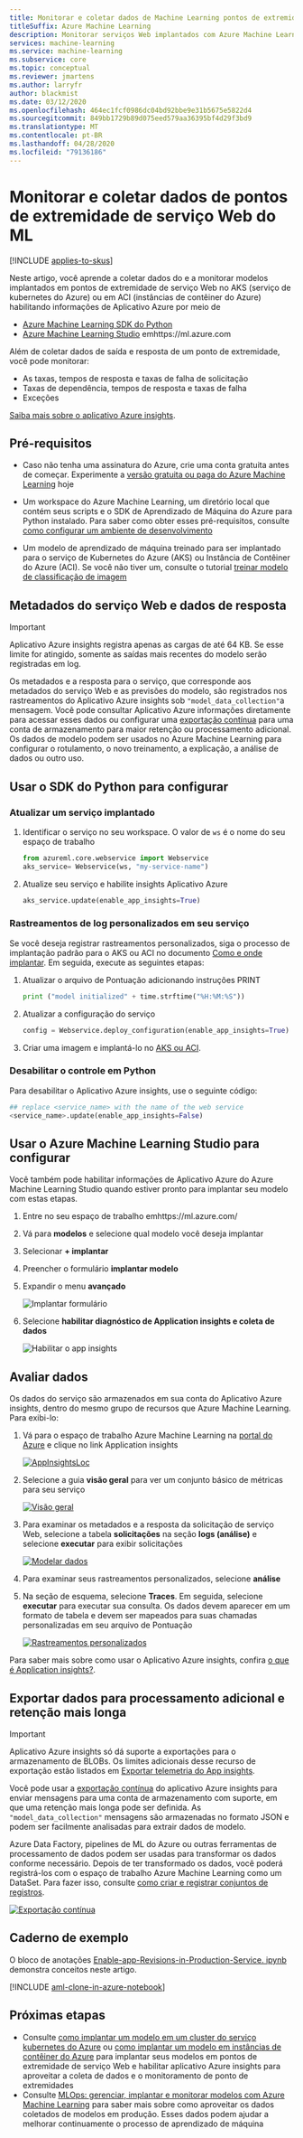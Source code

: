 ```yaml
---
title: Monitorar e coletar dados de Machine Learning pontos de extremidade de serviço Web
titleSuffix: Azure Machine Learning
description: Monitorar serviços Web implantados com Azure Machine Learning usando o Aplicativo Azure insights
services: machine-learning
ms.service: machine-learning
ms.subservice: core
ms.topic: conceptual
ms.reviewer: jmartens
ms.author: larryfr
author: blackmist
ms.date: 03/12/2020
ms.openlocfilehash: 464ec1fcf0986dc04bd92bbe9e31b5675e5822d4
ms.sourcegitcommit: 849bb1729b89d075eed579aa36395bf4d29f3bd9
ms.translationtype: MT
ms.contentlocale: pt-BR
ms.lasthandoff: 04/28/2020
ms.locfileid: "79136186"
---
```

# <a name="monitor-and-collect-data-from-ml-web-service-endpoints"></a>Monitorar e coletar dados de pontos de extremidade de serviço Web do ML
[!INCLUDE [applies-to-skus](../../includes/aml-applies-to-basic-enterprise-sku.md)]

Neste artigo, você aprende a coletar dados do e a monitorar modelos implantados em pontos de extremidade de serviço Web no AKS (serviço de kubernetes do Azure) ou em ACI (instâncias de contêiner do Azure) habilitando informações de Aplicativo Azure por meio de 
* [Azure Machine Learning SDK do Python](#python)
* [Azure Machine Learning Studio](#studio) emhttps://ml.azure.com

Além de coletar dados de saída e resposta de um ponto de extremidade, você pode monitorar:

* As taxas, tempos de resposta e taxas de falha de solicitação
* Taxas de dependência, tempos de resposta e taxas de falha
* Exceções

[Saiba mais sobre o aplicativo Azure insights](../azure-monitor/app/app-insights-overview.md). 


## <a name="prerequisites"></a>Pré-requisitos

* Caso não tenha uma assinatura do Azure, crie uma conta gratuita antes de começar. Experimente a [versão gratuita ou paga do Azure Machine Learning](https://aka.ms/AMLFree) hoje

* Um workspace do Azure Machine Learning, um diretório local que contém seus scripts e o SDK de Aprendizado de Máquina do Azure para Python instalado. Para saber como obter esses pré-requisitos, consulte [como configurar um ambiente de desenvolvimento](how-to-configure-environment.md)

* Um modelo de aprendizado de máquina treinado para ser implantado para o serviço de Kubernetes do Azure (AKS) ou Instância de Contêiner do Azure (ACI). Se você não tiver um, consulte o tutorial [treinar modelo de classificação de imagem](tutorial-train-models-with-aml.md)

## <a name="web-service-metadata-and-response-data"></a>Metadados do serviço Web e dados de resposta

>[!Important]
> Aplicativo Azure insights registra apenas as cargas de até 64 KB. Se esse limite for atingido, somente as saídas mais recentes do modelo serão registradas em log. 

Os metadados e a resposta para o serviço, que corresponde aos metadados do serviço Web e as previsões do modelo, são registrados nos rastreamentos do Aplicativo Azure insights sob `"model_data_collection"`a mensagem. Você pode consultar Aplicativo Azure informações diretamente para acessar esses dados ou configurar uma [exportação contínua](https://docs.microsoft.com/azure/azure-monitor/app/export-telemetry) para uma conta de armazenamento para maior retenção ou processamento adicional. Os dados de modelo podem ser usados no Azure Machine Learning para configurar o rotulamento, o novo treinamento, a explicação, a análise de dados ou outro uso. 

<a name="python"></a>

## <a name="use-python-sdk-to-configure"></a>Usar o SDK do Python para configurar 

### <a name="update-a-deployed-service"></a>Atualizar um serviço implantado

1. Identificar o serviço no seu workspace. O valor de `ws` é o nome do seu espaço de trabalho

    ```python
    from azureml.core.webservice import Webservice
    aks_service= Webservice(ws, "my-service-name")
    ```
2. Atualize seu serviço e habilite insights Aplicativo Azure

    ```python
    aks_service.update(enable_app_insights=True)
    ```

### <a name="log-custom-traces-in-your-service"></a>Rastreamentos de log personalizados em seu serviço

Se você deseja registrar rastreamentos personalizados, siga o processo de implantação padrão para o AKS ou ACI no documento [Como e onde implantar](how-to-deploy-and-where.md). Em seguida, execute as seguintes etapas:

1. Atualizar o arquivo de Pontuação adicionando instruções PRINT
    
    ```python
    print ("model initialized" + time.strftime("%H:%M:%S"))
    ```

2. Atualizar a configuração do serviço
    
    ```python
    config = Webservice.deploy_configuration(enable_app_insights=True)
    ```

3. Criar uma imagem e implantá-lo no [AKS ou ACI](how-to-deploy-and-where.md).

### <a name="disable-tracking-in-python"></a>Desabilitar o controle em Python

Para desabilitar o Aplicativo Azure insights, use o seguinte código:

```python 
## replace <service_name> with the name of the web service
<service_name>.update(enable_app_insights=False)
```

<a name="studio"></a>

## <a name="use-azure-machine-learning-studio-to-configure"></a>Usar o Azure Machine Learning Studio para configurar

Você também pode habilitar informações de Aplicativo Azure do Azure Machine Learning Studio quando estiver pronto para implantar seu modelo com estas etapas.

1. Entre no seu espaço de trabalho emhttps://ml.azure.com/
1. Vá para **modelos** e selecione qual modelo você deseja implantar
1. Selecionar **+ implantar**
1. Preencher o formulário **implantar modelo**
1. Expandir o menu **avançado**

    ![Implantar formulário](./media/how-to-enable-app-insights/deploy-form.png)
1. Selecione **habilitar diagnóstico de Application insights e coleta de dados**

    ![Habilitar o app insights](./media/how-to-enable-app-insights/enable-app-insights.png)
## <a name="evaluate-data"></a>Avaliar dados
Os dados do serviço são armazenados em sua conta do Aplicativo Azure insights, dentro do mesmo grupo de recursos que Azure Machine Learning.
Para exibi-lo:

1. Vá para o espaço de trabalho Azure Machine Learning na [portal do Azure](https://ms.portal.azure.com/) e clique no link Application insights

    [![AppInsightsLoc](./media/how-to-enable-app-insights/AppInsightsLoc.png)](././media/how-to-enable-app-insights/AppInsightsLoc.png#lightbox)

1. Selecione a guia **visão geral** para ver um conjunto básico de métricas para seu serviço

   [![Visão geral](./media/how-to-enable-app-insights/overview.png)](././media/how-to-enable-app-insights/overview.png#lightbox)

1. Para examinar os metadados e a resposta da solicitação de serviço Web, selecione a tabela **solicitações** na seção **logs (análise)** e selecione **executar** para exibir solicitações

   [![Modelar dados](./media/how-to-enable-app-insights/model-data-trace.png)](././media/how-to-enable-app-insights/model-data-trace.png#lightbox)


3. Para examinar seus rastreamentos personalizados, selecione **análise**
4. Na seção de esquema, selecione **Traces**. Em seguida, selecione **executar** para executar sua consulta. Os dados devem aparecer em um formato de tabela e devem ser mapeados para suas chamadas personalizadas em seu arquivo de Pontuação

   [![Rastreamentos personalizados](./media/how-to-enable-app-insights/logs.png)](././media/how-to-enable-app-insights/logs.png#lightbox)

Para saber mais sobre como usar o Aplicativo Azure insights, confira [o que é Application insights?](../azure-monitor/app/app-insights-overview.md).

## <a name="export-data-for-further-processing-and-longer-retention"></a>Exportar dados para processamento adicional e retenção mais longa

>[!Important]
> Aplicativo Azure insights só dá suporte a exportações para o armazenamento de BLOBs. Os limites adicionais desse recurso de exportação estão listados em [Exportar telemetria do App insights](https://docs.microsoft.com/azure/azure-monitor/app/export-telemetry#continuous-export-advanced-storage-configuration).

Você pode usar a [exportação contínua](https://docs.microsoft.com/azure/azure-monitor/app/export-telemetry) do aplicativo Azure insights para enviar mensagens para uma conta de armazenamento com suporte, em que uma retenção mais longa pode ser definida. As `"model_data_collection"` mensagens são armazenadas no formato JSON e podem ser facilmente analisadas para extrair dados de modelo. 

Azure Data Factory, pipelines de ML do Azure ou outras ferramentas de processamento de dados podem ser usadas para transformar os dados conforme necessário. Depois de ter transformado os dados, você poderá registrá-los com o espaço de trabalho Azure Machine Learning como um DataSet. Para fazer isso, consulte [como criar e registrar conjuntos de registros](how-to-create-register-datasets.md).

   [![Exportação contínua](./media/how-to-enable-app-insights/continuous-export-setup.png)](././media/how-to-enable-app-insights/continuous-export-setup.png)


## <a name="example-notebook"></a>Caderno de exemplo

O bloco de anotações [Enable-app-Revisions-in-Production-Service. ipynb](https://github.com/Azure/MachineLearningNotebooks/blob/master/how-to-use-azureml/deployment/enable-app-insights-in-production-service/enable-app-insights-in-production-service.ipynb) demonstra conceitos neste artigo. 
 
[!INCLUDE [aml-clone-in-azure-notebook](../../includes/aml-clone-for-examples.md)]

## <a name="next-steps"></a>Próximas etapas

* Consulte [como implantar um modelo em um cluster do serviço kubernetes do Azure](https://docs.microsoft.com/azure/machine-learning/how-to-deploy-azure-kubernetes-service) ou [como implantar um modelo em instâncias de contêiner do Azure](https://docs.microsoft.com/azure/machine-learning/how-to-deploy-azure-container-instance) para implantar seus modelos em pontos de extremidade de serviço Web e habilitar aplicativo Azure insights para aproveitar a coleta de dados e o monitoramento de ponto de extremidades
* Consulte [MLOps: gerenciar, implantar e monitorar modelos com Azure Machine Learning](https://docs.microsoft.com/azure/machine-learning/concept-model-management-and-deployment) para saber mais sobre como aproveitar os dados coletados de modelos em produção. Esses dados podem ajudar a melhorar continuamente o processo de aprendizado de máquina
